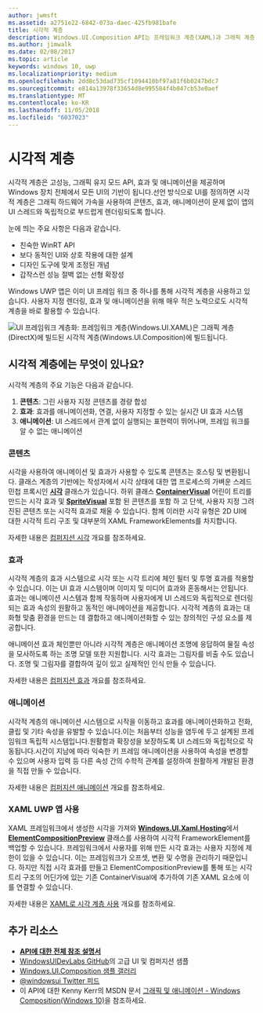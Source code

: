 ```yaml
---
author: jwmsft
ms.assetid: a2751e22-6842-073a-daec-425fb981bafe
title: 시각적 계층
description: Windows.UI.Composition API는 프레임워크 계층(XAML)과 그래픽 계층(DirectX) 간의 컴퍼지션 계층에 대한 액세스를 제공합니다.
ms.author: jimwalk
ms.date: 02/08/2017
ms.topic: article
keywords: windows 10, uwp
ms.localizationpriority: medium
ms.openlocfilehash: 2dd8c53dad735cf1094410bf97a81f6b0247bdc7
ms.sourcegitcommit: e814a13978f33654d8e995584f4b047cb53e0aef
ms.translationtype: MT
ms.contentlocale: ko-KR
ms.lasthandoff: 11/05/2018
ms.locfileid: "6037023"
---
```

# <a name="visual-layer"></a>시각적 계층

시각적 계층은 고성능, 그래픽 유지 모드 API, 효과 및 애니메이션을 제공하며 Windows 장치 전체에서 모든 UI의 기반이 됩니다.선언 방식으로 UI를 정의하면 시각적 계층은 그래픽 하드웨어 가속을 사용하여 콘텐츠, 효과, 애니메이션이 문제 없이 앱의 UI 스레드와 독립적으로 부드럽게 렌더링되도록 합니다.

눈에 띄는 주요 사항은 다음과 같습니다.

* 친숙한 WinRT API
* 보다 동적인 UI와 상호 작용에 대한 설계
* 디자인 도구에 맞게 조정된 개념
* 갑작스런 성능 절벽 없는 선형 확장성

Windows UWP 앱은 이미 UI 프레임 워크 중 하나를 통해 시각적 계층을 사용하고 있습니다. 사용자 지정 렌더링, 효과 및 애니메이션을 위해 매우 적은 노력으로도 시각적 계층을 바로 활용할 수 있습니다.

![UI 프레임워크 계층화: 프레임워크 계층(Windows.UI.XAML)은 그래픽 계층(DirectX)에 빌드된 시각적 계층(Windows.UI.Composition)에 빌드됩니다.](images/layers-win-ui-composition.png)

## <a name="whats-in-the-visual-layer"></a>시각적 계층에는 무엇이 있나요?

시각적 계층의 주요 기능은 다음과 같습니다.

1. **콘텐츠**: 그린 사용자 지정 콘텐츠를 경량 합성
1. **효과**: 효과를 애니메이션화, 연결, 사용자 지정할 수 있는 실시간 UI 효과 시스템
1. **애니메이션**: UI 스레드에서 관계 없이 실행되는 표현력이 뛰어나며, 프레임 워크를 알 수 없는 애니메이션

### <a name="content"></a>콘텐츠

시각을 사용하여 애니메이션 및 효과가 사용할 수 있도록 콘텐츠는 호스팅 및 변환됩니다. 클래스 계층의 기반에는 작성자에서 시각 상태에 대한 앱 프로세스의 가벼운 스레드 민첩 프록시인 [**시각**](https://msdn.microsoft.com/library/windows/apps/Dn706858) 클래스가 있습니다. 하위 클래스 [**ContainerVisual**](https://msdn.microsoft.com/library/windows/apps/Dn706810) 어린이 트리를 만드는 시각 효과 및 [**SpriteVisual**](https://msdn.microsoft.com/library/windows/apps/Mt589433) 포함 된 콘텐츠를 포함 하 고 단색, 사용자 지정 그려진된 콘텐츠 또는 시각적 효과로 채울 수 있습니다. 함께 이러한 시각 유형은 2D UI에 대한 시각적 트리 구조 및 대부분의 XAML FrameworkElements를 차지합니다.

자세한 내용은 [컴퍼지션 시각](composition-visual-tree.md) 개요를 참조하세요.

### <a name="effects"></a>효과

시각적 계층의 효과 시스템으로 시각 또는 시각 트리에 체인 필터 및 투명 효과를 적용할 수 있습니다. 이는 UI 효과 시스템이며 이미지 및 미디어 효과와 혼동해서는 안됩니다. 효과는 애니메이션 시스템과 함께 작동하며 사용자에게 UI 스레드와 독립적으로 렌더링되는 효과 속성의 원활하고 동적인 애니메이션을 제공합니다. 시각적 계층의 효과는 대화형 맞춤 환경을 만드는 데 결합하고 애니메이션화할 수 있는 창의적인 구성 요소를 제공합니다.

애니메이션 효과 체인뿐만 아니라 시각적 계층은 애니메이션 조명에 응답하여 물질 속성을 모사하도록 하는 조명 모델 또한 지원합니다. 시각 효과는 그림자를 비출 수도 있습니다. 조명 및 그림자를 결합하여 깊이 있고 실제적인 인식 만들 수 있습니다.

자세한 내용은 [컴퍼지션 효과](composition-effects.md) 개요를 참조하세요.

### <a name="animations"></a>애니메이션

시각적 계층의 애니메이션 시스템으로 시작을 이동하고 효과를 애니메이션화하고 전화, 클립 및 기타 속성을 유발할 수 있습니다.이는 처음부터 성능을 염두에 두고 설계된 프레임워크 독립적 시스템입니다.원활함과 확장성을 보장하도록 UI 스레드와 독립적으로 작동됩니다.시간이 지남에 따라 익숙한 키 프레임 애니메이션을 사용하여 속성을 변경할 수 있으며 사용자 입력 등 다른 속성 간의 수학적 관계를 설정하여 원활하게 개발된 환경을 직접 만들 수 있습니다.

자세한 내용은 [컴퍼지션 애니메이션](composition-animation.md) 개요를 참조하세요.

### <a name="working-with-your-xaml-uwp-app"></a>XAML UWP 앱 사용

XAML 프레임워크에서 생성한 시각을 가져와 [**Windows.UI.Xaml.Hosting**](https://msdn.microsoft.com/library/windows/apps/Hh701908)에서 [**ElementCompositionPreview**](https://msdn.microsoft.com/library/windows/apps/Mt608976) 클래스를 사용하여 시각적 FrameworkElement를 백업할 수 있습니다. 프레임워크에서 사용자를 위해 만든 시각 효과는 사용자 지정에 제한이 있을 수 있습니다. 이는 프레임워크가 오프셋, 변환 및 수명을 관리하기 때문입니다. 하지만 직접 시각 효과를 만들고 ElementCompositionPreview를 통해 또는 시각 트리 구조의 어딘가에 있는 기존 ContainerVisual에 추가하여 기존 XAML 요소에 이를 연결할 수 있습니다.

자세한 내용은 [XAML로 시각 계층 사용](using-the-visual-layer-with-xaml.md) 개요를 참조하세요.

## <a name="additional-resources"></a>추가 리소스

* [**API에 대한 전체 참조 설명서**](https://msdn.microsoft.com/library/windows/apps/Dn706878)
* [WindowsUIDevLabs GitHub](https://github.com/microsoft/windowsuidevlabs)의 고급 UI 및 컴퍼지션 샘플
* [Windows.UI.Composition 샘플 갤러리](https://aka.ms/winuiapp)
* [@windowsui Twitter 피드 ](https://twitter.com/windowsui)
* 이 API에 대한 Kenny Kerr의 MSDN 문서 [그래픽 및 애니메이션 - Windows Composition(Windows 10)](https://msdn.microsoft.com/magazine/mt590968)을 참조하세요.
